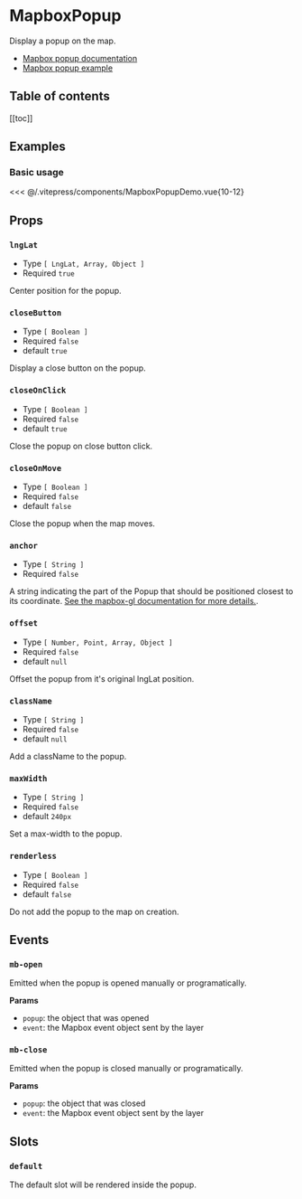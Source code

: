 <script setup>
  import { MapboxPopupDemo } from '../../.vitepress/components/index.js';
</script>

# MapboxPopup

Display a popup on the map.

- [Mapbox popup documentation](https://docs.mapbox.com/mapbox-gl-js/api/#popup)
- [Mapbox popup example](https://docs.mapbox.com/mapbox-gl-js/example/popup/)


<h2>Table of contents</h2>

[[toc]]

## Examples

### Basic usage

<ClientOnly>
  <MapboxPopupDemo api-key="MAPBOX_API_KEY" />
</ClientOnly>

<<< @/.vitepress/components/MapboxPopupDemo.vue{10-12}


## Props

### `lngLat`

- Type `[ LngLat, Array, Object ]`
- Required `true`

Center position for the popup.

### `closeButton`

- Type `[ Boolean ]`
- Required `false`
- default `true`

Display a close button on the popup.

### `closeOnClick`

- Type `[ Boolean ]`
- Required `false`
- default `true`

Close the popup on close button click.

### `closeOnMove`

- Type `[ Boolean ]`
- Required `false`
- default `false`

Close the popup when the map moves.

### `anchor`

- Type `[ String ]`
- Required `false`

A string indicating the part of the Popup that should be positioned closest to its coordinate. [See the mapbox-gl documentation for more details.](https://docs.mapbox.com/mapbox-gl-js/api/#popup).

### `offset`

- Type `[ Number, Point, Array, Object ]`
- Required `false`
- default `null`

Offset the popup from it's original lngLat position.

### `className`

- Type `[ String ]`
- Required `false`
- default `null`

Add a className to the popup.

### `maxWidth`

- Type `[ String ]`
- Required `false`
- default `240px`

Set a max-width to the popup.

### `renderless`

- Type `[ Boolean ]`
- Required `false`
- default `false`

Do not add the popup to the map on creation.

## Events

### `mb-open`

Emitted when the popup is opened manually or programatically.

**Params**
- `popup`: the object that was opened
- `event`: the Mapbox event object sent by the layer

### `mb-close`

Emitted when the popup is closed manually or programatically.

**Params**
- `popup`: the object that was closed
- `event`: the Mapbox event object sent by the layer

## Slots

### `default`

The default slot will be rendered inside the popup.

